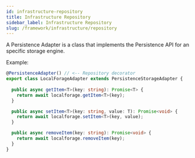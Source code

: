 ```yaml
---
id: infrastructure-repository
title: Infrastructure Repository
sidebar_label: Infrastructure Repository
slug: /framework/infrastructure/repository
---
```


A Persistence Adapter is a class that implements the Persistence API for an specific storage engine.

Example:

```ts
@PersistenceAdapter() // <-- Repository decorator
export class LocalForageAdapter extends PersistenceStorageAdapter {
  
  public async getItem<T>(key: string): Promise<T> {
    return await localforage.getItem<T>(key);
  }

  public async setItem<T>(key: string, value: T): Promise<void> {
    return await localforage.setItem<T>(key, value);
  }

  public async removeItem(key: string): Promise<void> {
    return await localforage.removeItem(key);
  }
}
``` 
